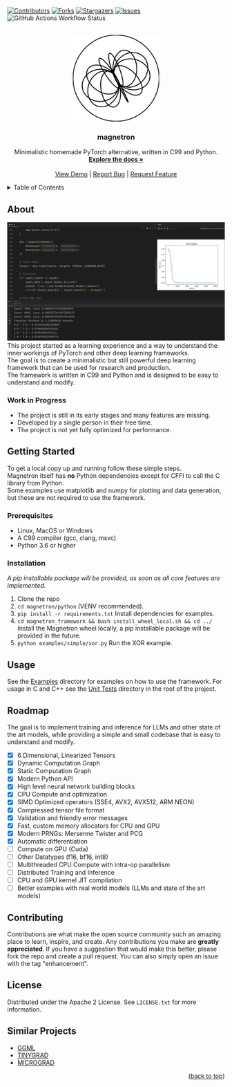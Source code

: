 [![Contributors][contributors-shield]][contributors-url]
[![Forks][forks-shield]][forks-url]
[![Stargazers][stars-shield]][stars-url]
[![Issues][issues-shield]][issues-url]
![GitHub Actions Workflow Status](https://img.shields.io/github/actions/workflow/status/MarioSieg/magnetron/cmake-multi-platform.yml?style=for-the-badge)


<br />
<div align="center">
  <a href="https://github.com/MarioSieg/magnetron">
    <img src="media/magnetron-logo.svg" alt="Logo" width="200" height="200">
  </a>

<h3 align="center">magnetron</h3>
  <p align="center">
    Minimalistic homemade PyTorch alternative, written in C99 and Python.
    <br />
    <a href="https://github.com/MarioSieg/magnetron/tree/master/python/examples/simple"><strong>Explore the docs »</strong></a>
    <br />
    <br />
    <a href="https://github.com/MarioSieg/magnetron/blob/master/python/examples/simple/xor.py">View Demo</a>
    |
    <a href="https://github.com/MarioSieg/magnetron/issues/new?labels=bug&template=bug-report---.md">Report Bug</a>
    |
    <a href="https://github.com/MarioSieg/magnetron/issues/new?labels=enhancement&template=feature-request---.md">Request Feature</a>
  </p>
</div>

<details>
  <summary>Table of Contents</summary>
  <ol>
    <li>
      <a href="#about-the-project">About The Project</a>
    </li>
    <li>
      <a href="#getting-started">Getting Started</a>
      <ul>
        <li><a href="#prerequisites">Prerequisites</a></li>
        <li><a href="#installation">Installation</a></li>
      </ul>
    </li>
    <li><a href="#usage">Usage</a></li>
    <li><a href="#roadmap">Roadmap</a></li>
    <li><a href="#contributing">Contributing</a></li>
    <li><a href="#license">License</a></li>
  </ol>
</details>

## About

![ScreenShot](media/xor.png)
This project started as a learning experience and a way to understand the inner workings of PyTorch and other deep learning frameworks.<br>
The goal is to create a minimalistic but still powerful deep learning framework that can be used for research and production.<br>
The framework is written in C99 and Python and is designed to be easy to understand and modify.<br>

### Work in Progress
* The project is still in its early stages and many features are missing.
* Developed by a single person in their free time.
* The project is not yet fully optimized for performance.

## Getting Started

To get a local copy up and running follow these simple steps.<br>
Magnetron itself has **no** Python dependencies except for CFFI to call the C library from Python.<br>
Some examples use matplotlib and numpy for plotting and data generation, but these are not required to use the framework.

### Prerequisites
* Linux, MacOS or Windows
* A C99 compiler (gcc, clang, msvc)
* Python 3.6 or higher

### Installation
*A pip installable package will be provided, as soon as all core features are implemented.*
1. Clone the repo
2. `cd magnetron/python` (VENV recommended).
3. `pip install -r requirements.txt` Install dependencies for examples.
4. `cd magnetron_framework && bash install_wheel_local.sh && cd ../` Install the Magnetron wheel locally, a pip installable package will be provided in the future.
5. `python examples/simple/xor.py` Run the XOR example.

## Usage
See the [Examples](python/examples) directory for examples on how to use the framework.
For usage in C and C++ see the [Unit Tests](test) directory in the root of the project.

## Roadmap

The goal is to implement training and inference for LLMs and other state of the art models, while providing a simple and small codebase that is easy to understand and modify.

- [X] 6 Dimensional, Linearized Tensors
- [X] Dynamic Computation Graph
- [X] Static Computation Graph
- [X] Modern Python API
- [X] High level neural network building blocks
- [X] CPU Compute and optimization
- [X] SIMD Optimized operators (SSE4, AVX2, AVX512, ARM NEON)
- [X] Compressed tensor file format
- [X] Validation and friendly error messages
- [X] Fast, custom memory allocators for CPU and GPU
- [X] Modern PRNGs: Mersenne Twister and PCG
- [X] Automatic differentiation
- [ ] Compute on GPU (Cuda)
- [ ] Other Datatypes (f16, bf16, int8)
- [ ] Multithreaded CPU Compute with intra-op parallelism
- [ ] Distributed Training and Inference
- [ ] CPU and GPU kernel JIT compilation
- [ ] Better examples with real world models (LLMs and state of the art models)

## Contributing
Contributions are what make the open source community such an amazing place to learn, inspire, and create. Any contributions you make are **greatly appreciated**.
If you have a suggestion that would make this better, please fork the repo and create a pull request. You can also simply open an issue with the tag "enhancement".

## License
Distributed under the Apache 2 License. See `LICENSE.txt` for more information.

## Similar Projects

* [GGML](https://github.com/ggerganov/ggml)
* [TINYGRAD](https://github.com/tinygrad/tinygrad)
* [MICROGRAD](https://github.com/karpathy/micrograd)

<p align="right">(<a href="#readme-top">back to top</a>)</p>

[contributors-shield]: https://img.shields.io/github/contributors/MarioSieg/magnetron.svg?style=for-the-badge
[contributors-url]: https://github.com/MarioSieg/magnetron/graphs/contributors
[forks-shield]: https://img.shields.io/github/forks/MarioSieg/magnetron.svg?style=for-the-badge
[forks-url]: https://github.com/MarioSieg/magnetron/network/members
[stars-shield]: https://img.shields.io/github/stars/MarioSieg/magnetron.svg?style=for-the-badge
[stars-url]: https://github.com/MarioSieg/magnetron/stargazers
[issues-shield]: https://img.shields.io/github/issues/MarioSieg/magnetron.svg?style=for-the-badge
[issues-url]: https://github.com/MarioSieg/magnetron/issues
[license-shield]: https://img.shields.io/github/license/MarioSieg/magnetron.svg?style=for-the-badge
[license-url]: https://github.com/MarioSieg/magnetron/blob/master/LICENSE.txt
